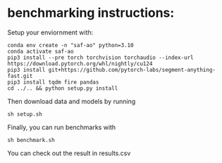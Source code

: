 # benchmarking instructions:

Setup your enviornment with:
```
conda env create -n "saf-ao" python=3.10
conda activate saf-ao
pip3 install --pre torch torchvision torchaudio --index-url https://download.pytorch.org/whl/nightly/cu124
pip3 install git+https://github.com/pytorch-labs/segment-anything-fast.git
pip3 install tqdm fire pandas
cd ../.. && python setup.py install
```

Then download data and models by running
```
sh setup.sh
```

Finally, you can run benchmarks with
```
sh benchmark.sh
```

You can check out the result in results.csv
